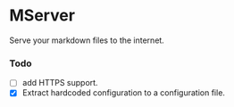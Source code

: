 # MServer

Serve your markdown files to the internet.

### Todo

- [ ] add HTTPS support.
- [x] Extract hardcoded configuration to a configuration file.
